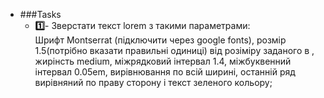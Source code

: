 * ###Tasks
  * **:one:**- Зверстати текст lorem з такими параметрами:<br>
   Шрифт Montserrat (підключити через google fonts), розмір 1.5(потрібно вказати правильні одиниці) від розіміру заданого в <html>, жирінсть medium, міжрядковий інтервал 1.4, міжбуквенний інтервал 0.05em, вирівнювання по всій ширині, останній ряд вирівняний по праву сторону і текст зеленого кольору;